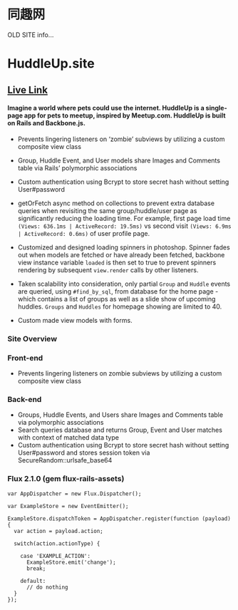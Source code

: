 # 同趣网

OLD SITE info...

# HuddleUp.site

## [Live Link](http://www.huddleup.site)

#### Imagine a world where pets could use the internet. HuddleUp is a single-page app for pets to meetup, inspired by Meetup.com. HuddleUp is built on Rails and Backbone.js.

* Prevents lingering listeners on ‘zombie’ subviews by utilizing a custom composite view class

* Group, Huddle Event, and User models share Images and Comments table via Rails’ polymorphic associations

* Custom authentication using Bcrypt to store secret hash without setting User#password

* getOrFetch async method on collections to prevent extra database queries when revisiting the same group/huddle/user page as significantly reducing the loading time. For example, first page load time ```(Views: 636.1ms | ActiveRecord: 19.5ms)```  vs second visit ```(Views: 6.9ms | ActiveRecord: 0.6ms)``` of user profile page.

* Customized and designed loading spinners in photoshop. Spinner fades out when models are fetched or have already been fetched, backbone view instance variable ```loaded``` is then set to true to prevent spinners rendering by subsequent ```view.render``` calls by other listeners.

* Taken scalability into consideration, only partial ```Group``` and ```Huddle``` events are queried, using ```#find_by_sql```, from database for the home page - which contains a list of groups as well as a slide show of upcoming huddles. ```Groups``` and ```Huddles``` for homepage showing are limited to 40.

* Custom made view models with forms.


### Site Overview

### Front-end
* Prevents lingering listeners on zombie subviews by utilizing a custom composite view class

### Back-end
* Groups, Huddle Events, and Users share Images and Comments table via polymorphic associations
* Search queries database and returns Group, Event and User matches with context of matched data type
* Custom authentication using Bcrypt to store secret hash without setting User#password and stores session token via SecureRandom::urlsafe_base64


### Flux 2.1.0 (gem flux-rails-assets)
```
var AppDispatcher = new Flux.Dispatcher();

var ExampleStore = new EventEmitter();

ExampleStore.dispatchToken = AppDispatcher.register(function (payload) {
  var action = payload.action;

  switch(action.actionType) {

    case 'EXAMPLE_ACTION':
      ExampleStore.emit('change');
      break;

    default:
      // do nothing
  }
});
```
